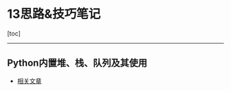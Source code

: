 # 13思路&技巧笔记

[toc]





---

## Python内置堆、栈、队列及其使用

*   [相关文章](https://www.jianshu.com/p/9b94651534c3)